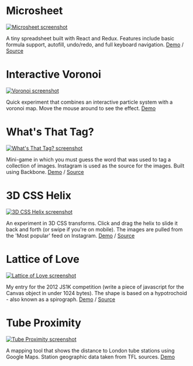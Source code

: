 # Microsheet

[![Microsheet screenshot](images/microsheet.png)](/experiments/microsheet/)

A tiny spreadsheet built with React and Redux. Features include basic formula support, autofill, undo/redo, and full keyboard navigation. [Demo](/experiments/microsheet/) / [Source](https://github.com/webroo/microsheet)

# Interactive Voronoi

[![Voronoi screenshot](images/voronoi.png)](/experiments/voronoi/)

Quick experiment that combines an interactive particle system with a voronoi map. Move the mouse around to see the effect. [Demo](/experiments/voronoi/)

# What's That Tag?

[![What's That Tag? screenshot](images/whats-that-tag.jpg)](/experiments/whats-that-tag/)

Mini-game in which you must guess the word that was used to tag a collection of images. Instagram is used as the source for the images. Built using Backbone. [Demo](/experiments/whats-that-tag/) / [Source](https://github.com/webroo/whats-that-tag)

# 3D CSS Helix

[![3D CSS Helix screenshot](images/helix.jpg)](/experiments/3d-css-helix/)

An experiment in 3D CSS transforms. Click and drag the helix to slide it back and forth (or swipe if you're on mobile). The images are pulled from the 'Most popular' feed on Instagram. [Demo](/experiments/3d-css-helix/) / [Source](https://github.com/webroo/3d-css-helix)

# Lattice of Love

[![Lattice of Love screenshot](images/lattice-of-love.jpg)](/experiments/lattice-of-love/)

My entry for the 2012 JS1K competition (write a piece of javascript for the Canvas object in under 1024 bytes). The shape is based on a hypotrochoid - also known as a spirograph. [Demo](/experiments/lattice-of-love/) / [Source](https://github.com/webroo/lattice-of-love)

# Tube Proximity

[![Tube Proximity screenshot](images/tube-proximity.gif)](/experiments/tube-proximity/)

A mapping tool that shows the distance to London tube stations using Google Maps. Station geographic data taken from TFL sources. [Demo](/experiments/tube-proximity/)

